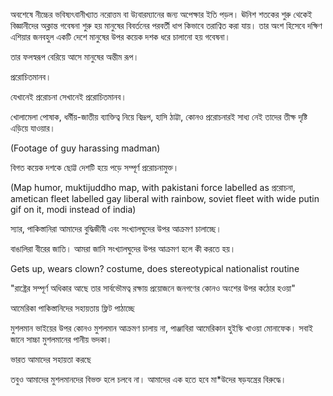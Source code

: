 অবশেষে নীচ্চের ভবিষ্যৎবানীখ্যাত নরোত্তম বা উ্যবারম্যানের জন্য অপেক্ষার ইতি পড়ল। ঊনিশ শতকের শুরু থেকেই বিজ্ঞানীদের অক্লান্ত গবেষনা শুরু হয় মানুষের বিবর্তনের পরবর্তী ধাপ কিভাবে তরাণ্বিত করা যায়। তার অংশ হিসেবে দক্ষিণ এশিয়ার জনবহুল একটি দেশে মানুষের  উপর কয়েক দশক ধরে চালানো হয় গবেষনা। 

তার ফলস্বরূপ বেরিয়ে আসে মানুষের অন্তীম রূপ।

প্ররোচিতমানব।

যেখানেই প্ররোচনা সেখানেই প্ররোচিতমানব।

খোলামেলা পোষাক, ধর্মীয়-জাতীয় ব্যাক্তিত্ব নিয়ে বিদ্রূপ, হাসি ঠাট্টা, কোনও প্ররোচনারই সাধ্য নেই তাদের তীক্ষ দৃষ্টি এড়িয়ে যাওয়ার।

(Footage of guy harassing madman)

বিগত কয়েক দশকে ছোট্ট দেশটি হয়ে পড়ে সম্পূর্ণ প্ররোচনামুক্ত।

(Map humor, muktijuddho map, with pakistani force labelled as প্ররোচনা, ametican fleet labelled gay liberal with rainbow, soviet fleet with wide putin gif on it, modi instead of india)





স্যার, পাকিস্তানিরা আমাদের বুদ্ধিজীবী এবং সংখ্যালঘুদের উপর আক্রমণ চালাচ্ছে।

বাঙালিরা বীরের জাতি‌। আমরা জানি সংখ্যালঘুদের উপর আক্রমণ হলে কী করতে হয়।

Gets up, wears clown? costume, does stereotypical nationalist routine

"রাষ্ট্রের সম্পূর্ণ অধিকার আছে তার সার্বভৌমত্ব রক্ষায় প্রয়োজনে জনগণের কোনও অংশের উপর কঠোর হওয়া"

আমেরিকা পাকিস্তানিদের সহায়তায় ফ্লিট পাঠাচ্ছে

মুশলমান ভাইয়ের উপর কোনও মুশলমান আক্রমণ চালায় না, পাঞ্জাবিরা আমেরিকান হুইস্কি খাওয়া মোনাফেক। সবাই জানে সাচ্চা মুশলমানের পানীয় ভদকা।

ভারত আমাদের সহায়তা করছে

তবুও আমাদের মুশলমানদের বিভক্ত হলে চলবে না। আমাদের এক হতে হবে মা*উদের ষড়যন্ত্রের বিরুদ্ধে।
